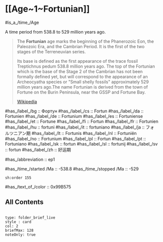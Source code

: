 # [[Age~1~Fortunian]] 

#is_a_/time_/Age 

A time period from 538.8 to 529 million years ago. 

> The **Fortunian** age marks the beginning of the Phanerozoic Eon, the Paleozoic Era, and the Cambrian Period. It is the first of the two stages of the Terreneuvian series. 
> 
> Its base is defined as the first appearance of the trace fossil Treptichnus pedum 538.8 million years ago. The top of the Fortunian which is the base of the Stage 2 of the Cambrian has not been formally defined yet, but will correspond to the appearance of an Archeocyatha species or "Small shelly fossils" approximately 529 million years ago.The name Fortunian is derived from the town of Fortune on the Burin Peninsula, near the GSSP and Fortune Bay.
>
> [Wikipedia](https://en.wikipedia.org/wiki/Fortunian)

#has_/label_/bg  :: Фортун
#has_/label_/cs  :: Fortun
#has_/label_/da  :: Fortunien
#has_/label_/de  :: Fortunium
#has_/label_/es  :: Fortuniense
#has_/label_/et  :: Fortune
#has_/label_/fi  :: Fortun
#has_/label_/fr  :: Fortunien
#has_/label_/hu  :: fortuni
#has_/label_/it  :: fortuniano
#has_/label_/ja  :: フォルツニアン期
#has_/label_/lt  :: Fortunis
#has_/label_/nl  :: Fortuniën
#has_/label_/no  :: Fortunium
#has_/label_/pl  :: Fortun
#has_/label_/pt  :: Fortuniano
#has_/label_/sk  :: fortun
#has_/label_/sl  :: fortunij
#has_/label_/sv  :: fortun
#has_/label_/zh  :: 好运期

#has_/abbreviation :: ep1

#has_/time_/started /Ma :: -538.8 
#has_/time_/stopped /Ma :: -529 

    sh:order 155 

#has_/text_of_/color :: 0x99B575

## All Contents

```folderv
```

```ccard
type: folder_brief_live
style : card
col: 2
briefMax: 128
noteOnly: true
```


